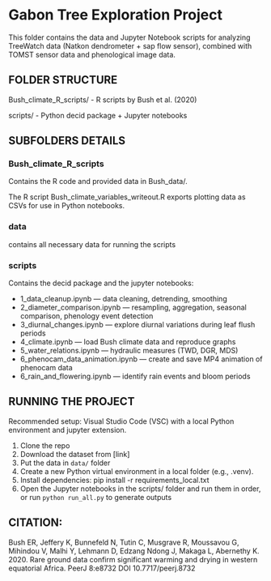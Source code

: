 # **Gabon Tree Exploration Project**

This folder contains the data and Jupyter Notebook scripts for analyzing TreeWatch data (Natkon dendrometer + sap flow sensor), combined with TOMST sensor data and phenological image data.


## FOLDER STRUCTURE 

Bush_climate_R_scripts/ -  R scripts by Bush et al. (2020)

scripts/                  -  Python decid package + Jupyter notebooks



## SUBFOLDERS DETAILS 

### Bush_climate_R_scripts 
Contains the R code and provided data in Bush_data/.

The R script Bush_climate_variables_writeout.R exports plotting data as CSVs for use in Python notebooks.

### data
contains all necessary data for running the scripts

### scripts 
Contains the decid package and the jupyter notebooks:

- 1_data_cleanup.ipynb 		— data cleaning, detrending, smoothing
- 2_diameter_comparison.ipynb 	— resampling, aggregation, seasonal comparison, phenology event detection
- 3_diurnal_changes.ipynb 	— explore diurnal variations during leaf flush periods
- 4_climate.ipynb 		— load Bush climate data and reproduce graphs
- 5_water_relations.ipynb 	— hydraulic measures (TWD, DGR, MDS)
- 6_phenocam_data_animation.ipynb — create and save MP4 animation of phenocam data
- 6_rain_and_flowering.ipynb	— identify rain events and bloom periods

## RUNNING THE PROJECT 
Recommended setup: Visual Studio Code (VSC) with a local Python environment and jupyter extension.
1. Clone the repo
2. Download the dataset from [link]
3. Put the data in `data/` folder
4. Create a new Python virtual environment in a local folder (e.g., .venv).
5. Install dependencies: 
	pip install -r requirements_local.txt
6. Open the Jupyter notebooks in the scripts/ folder and run them in order, or run `python run_all.py` to generate outputs



## CITATION: 
Bush ER, Jeffery K, Bunnefeld N, Tutin C, Musgrave R, Moussavou G, Mihindou V, Malhi Y, Lehmann D, Edzang Ndong J, Makaga L, Abernethy K. 2020. Rare ground data confirm significant warming and drying in western equatorial Africa. PeerJ 8:e8732 DOI 10.7717/peerj.8732

